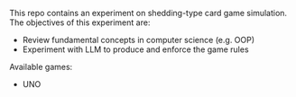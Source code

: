 This repo contains an experiment on shedding-type card game simulation.
The objectives of this experiment are:
* Review fundamental concepts in computer science (e.g. OOP)
* Experiment with LLM to produce and enforce the game rules 

Available games:

* UNO